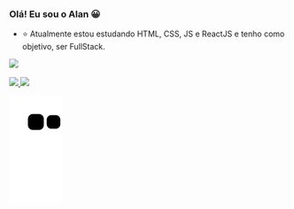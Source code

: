 ### Olá! Eu sou o Alan 😀

- ⭐ Atualmente estou estudando HTML, CSS, JS e ReactJS e tenho como objetivo, ser FullStack.

<a href="https://www.linkedin.com/in/alan--gomes/" target="_blank"><img src="https://img.shields.io/badge/-LinkedIn-%230077B5?style=for-the-badge&logo=linkedin&logoColor=white" target="_blank"></a>

<div>
  <a href="https://github.com/AlanGomes">
  <img height="150em" src="https://github-readme-stats.vercel.app/api?username=AlanGomes&show_icons=true&theme=solarized-dark&include_all_commits=true&count_private=true"/>
  <img height="150em" src="https://github-readme-stats.vercel.app/api/top-langs/?username=AlanGomes&layout=compact&langs_count=7&theme=solarized-dark"/>
</div>

 ![Snake animation](https://github.com/AlanGomes/AlanGomes/blob/output/github-contribution-grid-snake.svg)
